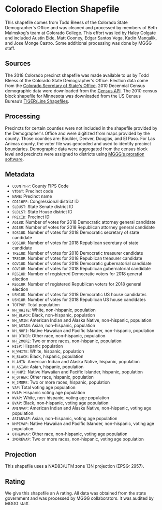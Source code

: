 # Colorado Election Shapefile
This shapefile comes from Todd Bleess of the Colorado State Demographer's Office and was cleaned and processed by members of Beth Malmskog's team at Colorado College. This effort was led by Haley Colgate and included Austin Eide, Matt Cooney, Edgar Santos Vega, Kadin Mangalik, and Jose Monge Castro. Some additional processing was done by MGGG staff.

## Sources
The 2018 Colorado precinct shapefile was made available to us by Todd Bleess of the Colorado State Demographer's Office. Election data come from the [Colorado Secretary of State's Office](https://www.sos.state.co.us/pubs/elections/Results/Archives.html). 2010 Decennial Census demographic data were downloaded from the [Census API](https://api.census.gov/data/2010/dec/sf1). The 2010 census block shapefile for Minnesota was downloaded from the US Census Bureau’s [TIGER/Line Shapefiles](https://www.census.gov/geographies/mapping-files/time-series/geo/tiger-line-file.html).

## Processing
Precincts for certain counties were not included in the shapefile provided by the Demographer's Office and were digitized from maps provided by the county. Those counties are: Boulder, Denver, Douglas, and El Paso. For Las Animas county, the voter file was geocoded and used to identify precinct boundaries. Demographic data were aggregated from the census block level and precincts were assigned to districts using [MGGG's proration software](https://github.com/mggg/maup).

## Metadata
* `COUNTYFP`: County FIPS Code
* `VTDST`: Precinct code
* `NAME`: Precinct name
* `CD116FP`: Congressional district ID
* `SLDUST`: State Senate district ID
* `SLDLST`: State House district ID
* `PRECID`: Precinct ID
* `AG18D`: Number of votes for 2018 Democratic attorney general candidate
* `AG18R`: Number of votes for 2018 Republican attorney general candidate
* `SOS18D`: Number of votes for 2018 Democratic secretary of state candidate
* `SOS18R`: Number of votes for 2018 Republican secretary of state candidate
* `TRE18D`: Number of votes for 2018 Democratic treasurer candidate
* `TRE18R`: Number of votes for 2018 Republican treasurer candidate
* `GOV18D`: Number of votes for 2018 Democratic gubernatorial candidate
* `GOV18R`: Number of votes for 2018 Republican gubernatorial candidate
* `REG18D`: Number of registered Democratic voters for 2018 general election
* `REG18R`: Number of registered Republican voters for 2018 general election
* `USH18D`: Number of votes for 2018 Democratic US house candidates
* `USH18R`: Number of votes for 2018 Republican US house candidates
* `TOTPOP`: Total population 
* `NH_WHITE`: White, non-hispanic, population
* `NH_BLACK`: Black, non-hispanic, population
* `NH_AMIN`: American Indian and Alaska Native, non-hispanic, population
* `NH_ASIAN`: Asian, non-hispanic, population
* `NH_NHPI`: Native Hawaiian and Pacific Islander, non-hispanic, population
* `NH_OTHER`: Other race, non-hispanic, population
* `NH_2MORE`: Two or more races, non-hispanic, population
* `HISP`: Hispanic population
* `H_WHITE`: White, hispanic, population
* `H_BLACK`: Black, hispanic, population
* `H_AMIN`: American Indian and Alaska Native, hispanic, population
* `H_ASIAN`: Asian, hispanic, population
* `H_NHPI`: Native Hawaiian and Pacific Islander, hispanic, population
* `H_OTHER`: Other race, hispanic, population
* `H_2MORE`: Two or more races, hispanic, population
* `VAP`: Total voting age population
* `HVAP`: Hispanic voting age population
* `WVAP`: White, non-hispanic, voting age population
* `BVAP`: Black, non-hispanic, voting age population
* `AMINVAP`: American Indian and Alaska Native, non-hispanic, voting age population
* `ASIANVAP`: Asian, non-hispanic, voting age population
* `NHPIVAP`: Native Hawaiian and Pacific Islander, non-hispanic, voting age population
* `OTHERVAP`: Other race, non-hispanic, voting age population
* `2MOREVAP`: Two or more races, non-hispanic, voting age population

## Projection
This shapefile uses a NAD83/UTM zone 13N projection (EPSG: 2957).

## Rating
We give this shapefile an A rating. All data was obtained from the state government and was processed by MGGG collaborators. It was audited by MGGG staff.
